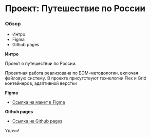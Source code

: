 # Проект: Путешествие по России

### Обзор
* Интро
* Figma
* Github pages

**Интро**

Проект о путешествии по России.

Проектная работа реализована по БЭМ-методологии, включая файловую систему. В проекте присутствуют технологии Flex и Grid контейнеров, адаптивной верстки

**Figma**

* [Ссылка на макет в Figma](https://www.figma.com/file/5S2WSbEFL6awjVWJ0NWL8Q/Sprint-3_-Russia-_-desktop-mobile?node-id=28503%3A0)

**Github pages**

* [Ссылка на Github pages](https://nub24.github.io/russian-travel/)

Удачи!
